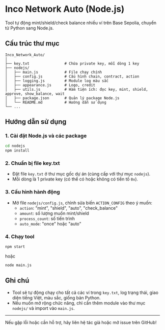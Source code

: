 # Inco Network Auto (Node.js)

Tool tự động mint/shield/check balance nhiều ví trên Base Sepolia, chuyển từ Python sang Node.js.

## Cấu trúc thư mục

```
Inco_Network_Auto/
│
├── key.txt                # Chứa private key, mỗi dòng 1 key
├── nodejs/
│   ├── main.js            # File chạy chính
│   ├── config.js          # Cấu hình chain, contract, action
│   ├── logging.js         # Module log màu sắc
│   ├── appearance.js      # Logo, credit
│   ├── utils.js           # Hàm tiện ích: đọc key, mint, shield, approve, show_balance, wait
│   ├── package.json       # Quản lý package Node.js
│   └── README.md          # Hướng dẫn sử dụng
└── ...
```

## Hướng dẫn sử dụng

### 1. Cài đặt Node.js và các package

```bash
cd nodejs
npm install
```

### 2. Chuẩn bị file key.txt
- Đặt file `key.txt` ở thư mục gốc dự án (cùng cấp với thư mục `nodejs`).
- Mỗi dòng là 1 private key (có thể có hoặc không có tiền tố `0x`).

### 3. Cấu hình hành động
- Mở file `nodejs/config.js`, chỉnh sửa biến `ACTION_CONFIG` theo ý muốn:
  - `action`: "mint", "shield", "auto", "check_balance"
  - `amount`: số lượng muốn mint/shield
  - `process_count`: số tiến trình
  - `auto_mode`: "once" hoặc "auto"

### 4. Chạy tool

```bash
npm start
```
hoặc
```bash
node main.js
```

## Ghi chú
- Tool sẽ tự động chạy cho tất cả các ví trong `key.txt`, log trạng thái, giao diện tiếng Việt, màu sắc, giống bản Python.
- Nếu muốn mở rộng chức năng, chỉ cần thêm module vào thư mục `nodejs/` và import vào `main.js`.

---

Nếu gặp lỗi hoặc cần hỗ trợ, hãy liên hệ tác giả hoặc mở issue trên GitHub! 